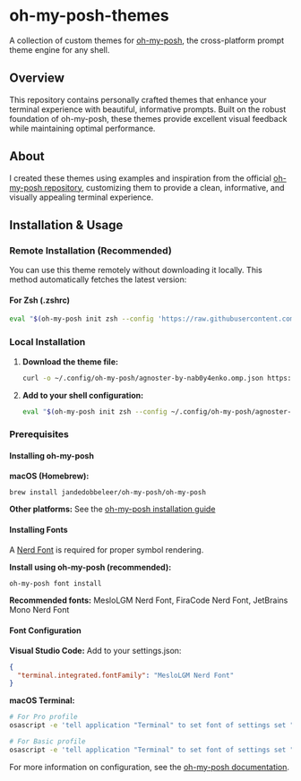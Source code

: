 # oh-my-posh-themes

A collection of custom themes for [oh-my-posh](https://github.com/JanDeDobbeleer/oh-my-posh), the cross-platform prompt theme engine for any shell.

## Overview

This repository contains personally crafted themes that enhance your terminal experience with beautiful, informative prompts. Built on the robust foundation of oh-my-posh, these themes provide excellent visual feedback while maintaining optimal performance.

## About

I created these themes using examples and inspiration from the official [oh-my-posh repository](https://github.com/JanDeDobbeleer/oh-my-posh), customizing them to provide a clean, informative, and visually appealing terminal experience.

## Installation & Usage

### Remote Installation (Recommended)

You can use this theme remotely without downloading it locally. This method automatically fetches the latest version:

#### For Zsh (.zshrc)

```bash
eval "$(oh-my-posh init zsh --config 'https://raw.githubusercontent.com/nab0y4enko/oh-my-posh-themes/main/agnoster-by-nab0y4enko.omp.json')"
```

### Local Installation

1. **Download the theme file:**
   ```bash
   curl -o ~/.config/oh-my-posh/agnoster-by-nab0y4enko.omp.json https://raw.githubusercontent.com/nab0y4enko/oh-my-posh-themes/main/agnoster-by-nab0y4enko.omp.json
   ```

2. **Add to your shell configuration:**
   ```bash
   eval "$(oh-my-posh init zsh --config ~/.config/oh-my-posh/agnoster-by-nab0y4enko.omp.json)"
   ```

### Prerequisites

#### Installing oh-my-posh

**macOS (Homebrew):**
```bash
brew install jandedobbeleer/oh-my-posh/oh-my-posh
```

**Other platforms:** See the [oh-my-posh installation guide](https://ohmyposh.dev/docs/installation)

#### Installing Fonts

A [Nerd Font](https://www.nerdfonts.com/) is required for proper symbol rendering.

**Install using oh-my-posh (recommended):**
```bash
oh-my-posh font install
```

**Recommended fonts:** MesloLGM Nerd Font, FiraCode Nerd Font, JetBrains Mono Nerd Font

#### Font Configuration

**Visual Studio Code:**
Add to your settings.json:
```json
{
  "terminal.integrated.fontFamily": "MesloLGM Nerd Font"
}
```

**macOS Terminal:**
```bash
# For Pro profile
osascript -e 'tell application "Terminal" to set font of settings set "Pro" to "MesloLGL Nerd Font Mono"'

# For Basic profile  
osascript -e 'tell application "Terminal" to set font of settings set "Basic" to "MesloLGL Nerd Font Mono"'
```

For more information on configuration, see the [oh-my-posh documentation](https://ohmyposh.dev/docs/configuration/general).